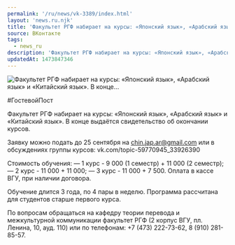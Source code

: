 ```yaml
---
permalink: '/ru/news/vk-3389/index.html'
layout: 'news.ru.njk'
title: 'Факультет РГФ набирает на курсы: «Японский язык», «Арабский язык» и «Китайский язык». В конце'
source: ВКонтакте
tags:
  - news_ru
description: 'Факультет РГФ набирает на курсы: «Японский язык», «Арабский язык» и «Китайский язык». В конце…'
updatedAt: 1473847346
---
```

![Факультет РГФ набирает на курсы: «Японский язык», «Арабский язык» и «Китайский язык». В конце…](https://sun9-68.userapi.com/impf/c631118/v631118484/42e2b/68O98MIeIEk.jpg?size=900x675&quality=96&proxy=1&sign=b030a756adac2f92afc2888ea382b9c1&c_uniq_tag=gCAP1dZ5sCuH6_wX5TRSMsHycGWrqQmRhJ9FlO9PR5c&type=album)

#ГостевойПост

Факультет РГФ набирает на курсы: «Японский язык», «Арабский язык» и «Китайский язык». В конце выдаётся свидетельство об окончании курсов.

Заявку можно подать до 25 сентября на chin.jap.ar@gmail.com или в обсуждениях группы курсов: vk.com/topic-59770945_33926390

Стоимость обучения:
— 1 курс - 9 000 (1 семестр) + 11 000 (2 семестр);
— 2 курс - 11 000 + 11 000;
— 3 курс - 11 000 + 7 500.
Оплата в кассе ВГУ, при наличии договора.

Обучение длится 3 года, по 4 пары в неделю.
Программа рассчитана для студентов старше первого курса.

По вопросам обращаться на кафедру теории перевода и межкультурной коммуникации факультет РГФ (2 корпус ВГУ, пл. Ленина, 10, ауд. 110) или по телефонам: +7 (473) 222-73-62, 8 (910) 281-85-57.
